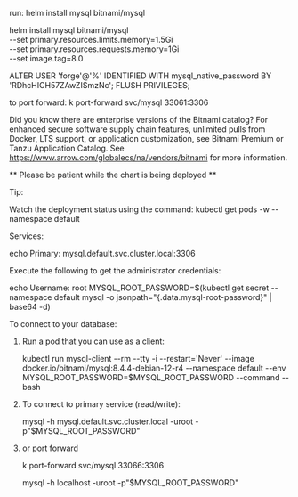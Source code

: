 run: helm install mysql bitnami/mysql

helm install mysql bitnami/mysql \
--set primary.resources.limits.memory=1.5Gi \
--set primary.resources.requests.memory=1Gi \
--set image.tag=8.0

ALTER USER 'forge'@'%' IDENTIFIED WITH mysql_native_password BY 'RDhcHICH57ZAwZISmzNc';
FLUSH PRIVILEGES;

to port forward: k port-forward svc/mysql 33061:3306

Did you know there are enterprise versions of the Bitnami catalog? For enhanced secure software supply chain features, unlimited pulls from Docker, LTS support, or application customization, see Bitnami Premium or Tanzu Application Catalog. See https://www.arrow.com/globalecs/na/vendors/bitnami for more information.

** Please be patient while the chart is being deployed **

Tip:

  Watch the deployment status using the command: kubectl get pods -w --namespace default

Services:

  echo Primary: mysql.default.svc.cluster.local:3306

Execute the following to get the administrator credentials:

  echo Username: root
  MYSQL_ROOT_PASSWORD=$(kubectl get secret --namespace default mysql -o jsonpath="{.data.mysql-root-password}" | base64 -d)

To connect to your database:

  1. Run a pod that you can use as a client:

      kubectl run mysql-client --rm --tty -i --restart='Never' --image  docker.io/bitnami/mysql:8.4.4-debian-12-r4 --namespace default --env MYSQL_ROOT_PASSWORD=$MYSQL_ROOT_PASSWORD --command -- bash

  2. To connect to primary service (read/write):

      mysql -h mysql.default.svc.cluster.local -uroot -p"$MYSQL_ROOT_PASSWORD"

  3. or port forward

      k port-forward svc/mysql 33066:3306

      mysql -h localhost -uroot -p"$MYSQL_ROOT_PASSWORD"
